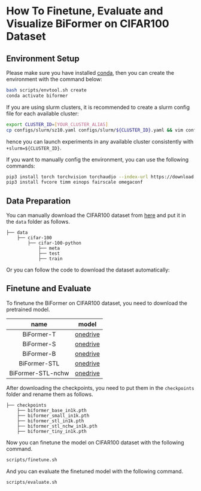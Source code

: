 # How To Finetune, Evaluate and Visualize BiFormer on CIFAR100 Dataset

## Environment Setup

Please make sure you have installed [conda](https://docs.conda.io/projects/conda/en/stable/), then you can create the environment with the command below:

```bash
bash scripts/envtool.sh create
conda activate biformer
```

If you are using slurm clusters, it is recommended to create a slurm config file for each available cluster:

```bash
export CLUSTER_ID=[YOUR_CLUSTER_ALIAS]
cp configs/slurm/sz10.yaml configs/slurm/${CLUSTER_ID}.yaml && vim configs/slurm/${CLUSTER_ID}.yaml
```
hence you can launch experiments in any available cluster consistently with `+slurm=${CLUSTER_ID}`.

If you want to manually config the environment, you can use the following commands:

```bash
pip3 install torch torchvision torchaudio --index-url https://download.pytorch.org/whl/cu121
pip3 install fvcore timm einops fairscale omegaconf
````

## Data Preparation

You can manually download the CIFAR100 dataset from [here](https://www.cs.toronto.edu/~kriz/cifar.html) and put it in the `data` folder as follows.

```Shell
├── data
    ├── cifar-100
        ├── cifar-100-python
            ├── meta
            ├── test
            ├── train
```

Or you can follow the code to download the dataset automatically:

## Finetune and Evaluate

To finetune the BiFormer on CIFAR100 dataset, you need to download the pretrained model.

|       name        |                                            model                                             |
|:-----------------:|:--------------------------------------------------------------------------------------------:| 
|    BiFormer-T     | [onedrive](https://api.onedrive.com/v1.0/shares/s!AkBbczdRlZvChHEOoGkgwgQzEDlM/root/content) |
|    BiFormer-S     | [onedrive](https://api.onedrive.com/v1.0/shares/s!AkBbczdRlZvChHDyM-x9KWRBZ832/root/content) |
|    BiFormer-B     | [onedrive](https://api.onedrive.com/v1.0/shares/s!AkBbczdRlZvChHI_XPhoadjaNxtO/root/content) |
|   BiFormer-STL    | [onedrive](https://api.onedrive.com/v1.0/shares/s!AkBbczdRlZvChSf-m7ujkvx9lIQ1/root/content) |
| BiFormer-STL-nchw | [onedrive](https://api.onedrive.com/v1.0/shares/s!AkBbczdRlZvChWYrKbWbMgqd2Ai0/root/content) |

After downloading the checkpoints, you need to put them in the `checkpoints` folder and rename them as follows.

```Shell
├── checkpoints
    ├── biformer_base_in1k.pth
    ├── biformer_small_in1k.pth
    ├── biformer_stl_in1k.pth
    ├── biformer_stl_nchw_in1k.pth
    ├── biformer_tiny_in1k.pth
```

Now you can finetune the model on CIFAR100 dataset with the following command.

```bash
scripts/finetune.sh
```

And you can evaluate the finetuned model with the following command.

```bash
scripts/evaluate.sh
```



